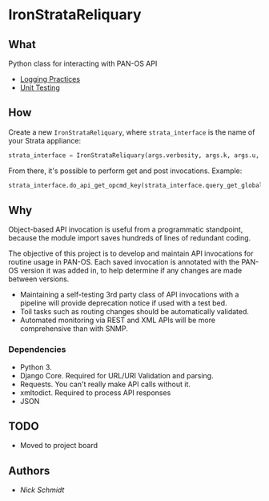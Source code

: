 # IronStrataReliquary

## What

Python class for interacting with PAN-OS API

- [Logging Practices](./logging.html)
- [Unit Testing](unit-testing.html)

## How

Create a new `IronStrataReliquary`, where `strata_interface` is the name of your Strata appliance:

```python
strata_interface = IronStrataReliquary(args.verbosity, args.k, args.u, args.p, args.api_endpoint)
```

From there, it's possible to perform get and post invocations. Example:

```python
strata_interface.do_api_get_opcmd_key(strata_interface.query_get_globalprotect_summary_v9
```

## Why

Object-based API invocation is useful from a programmatic standpoint, because the module import saves hundreds of lines of redundant coding.

The objective of this project is to develop and maintain API invocations for routine usage in PAN-OS. Each saved invocation is annotated with the PAN-OS version it was added in, to help determine if any changes are made between versions.

- Maintaining a self-testing 3rd party class of API invocations with a pipeline will provide deprecation notice if used with a test bed.
- Toil tasks such as routing changes should be automatically validated.
- Automated monitoring via REST and XML APIs will be more comprehensive than with SNMP.

### Dependencies

- Python 3.
- Django Core. Required for URL/URI Validation and parsing.
- Requests. You can't really make API calls without it.
- xmltodict. Required to process API responses
- JSON

## TODO

- Moved to project board

## Authors

- *Nick Schmidt*
